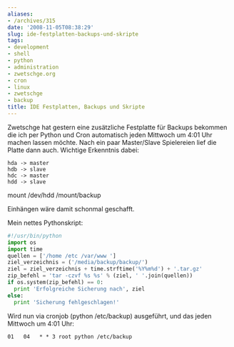 ```yaml
---
aliases:
- /archives/315
date: '2008-11-05T08:38:29'
slug: ide-festplatten-backups-und-skripte
tags:
- development
- shell
- python
- administration
- zwetschge.org
- cron
- linux
- zwetschge
- backup
title: IDE Festplatten, Backups und Skripte
---
```


Zwetschge hat gestern eine zusätzliche Festplatte für Backups bekommen die
ich per Python und Cron automatisch jeden Mittwoch um 4:01 Uhr machen
lassen möchte. Nach ein paar Master/Slave Spielereien lief die Platte dann
auch. Wichtige Erkenntnis dabei:

```
hda -> master
hdb -> slave
hdc -> master
hdd -> slave
```

mount /dev/hdd /mount/backup

Einhängen wäre damit schonmal geschafft.

Mein nettes Pythonskript:

``` python
#!/usr/bin/python
import os
import time
quellen = ['/home /etc /var/www ']
ziel_verzeichnis = ('/media/backup/backup/')
ziel = ziel_verzeichnis + time.strftime('%Y%m%d') + '.tar.gz'
zip_befehl = 'tar -czvf %s %s' % (ziel, ' '.join(quellen))
if os.system(zip_befehl) == 0:
  print 'Erfolgreiche Sicherung nach', ziel
else:
  print 'Sicherung fehlgeschlagen!'
```

Wird nun via cronjob (python /etc/backup) ausgeführt, und das jeden Mittwoch um 4:01 Uhr:

```
01   04   * * 3 root python /etc/backup
```
